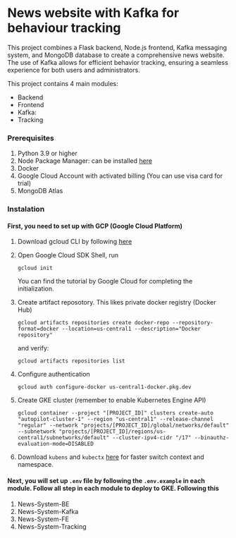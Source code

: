 # News website with Kafka for behaviour tracking

This project combines a Flask backend, Node.js frontend, Kafka messaging system, and MongoDB database to create a comprehensive news website. The use of Kafka allows for efficient behavior tracking, ensuring a seamless experience for both users and administrators.

This project contains 4 main modules:
 - Backend
 - Frontend
 - Kafka: 
 - Tracking

### Prerequisites
1. Python 3.9 or higher
2. Node Package Manager: can be installed [here](https://nodejs.org/en/download)
3. Docker
4. Google Cloud Account with activated billing (You can use visa card for trial)
5. MongoDB Atlas

### Instalation

#### First, you need to set up with GCP (Google Cloud Platform)
1. Download gcloud CLI by following [here](https://cloud.google.com/sdk/docs/install)

2. Open Google Cloud SDK Shell, run
    ```
    gcloud init
    ```
    You can find the tutorial by Google Cloud for completing the initialization.

3. Create artifact reposotory. This likes private docker registry (Docker Hub)
    ```
    gcloud artifacts repositories create docker-repo --repository-format=docker --location=us-central1 --description="Docker repository"
    ```
    and verify:
    ```
    gcloud artifacts repositories list
    ```

4. Configure authentication
    ```
    gcloud auth configure-docker us-central1-docker.pkg.dev
    ```

5. Create GKE cluster (remember to enable Kubernetes Engine API)
    ```
    gcloud container --project "[PROJECT_ID]" clusters create-auto "autopilot-cluster-1" --region "us-central1" --release-channel "regular" --network "projects/[PROJECT_ID]/global/networks/default" --subnetwork "projects/[PROJECT_ID]/regions/us-central1/subnetworks/default" --cluster-ipv4-cidr "/17" --binauthz-evaluation-mode=DISABLED
    ```

6.  Download `kubens` and `kubectx` [here](https://github.com/ahmetb/kubectx) for faster switch context and namespace.

#### Next, you will set up `.env` file by following the `.env.example` in each module. Follow all step in each module to deploy to GKE. Following this
1. News-System-BE
2. News-System-Kafka
3. News-System-FE
4. News-System-Tracking